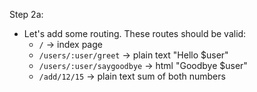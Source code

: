 Step 2a:

 * Let's add some routing. These routes should be valid:
   * `/` -> index page
   * `/users/:user/greet` -> plain text "Hello $user"
   * `/users/:user/saygoodbye` -> html "Goodbye $user"
   * `/add/12/15` -> plain text sum of both numbers
